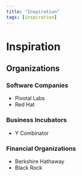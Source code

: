 ```yaml
---
title: "Inspiration"
tags: [inspiration]
---
```


# Inspiration

## Organizations
### Software Companies
- Pivotal Labs
- Red Hat
### Business Incubators
- Y Combinator
### Financial Organizations
- Berkshire Hathaway
- Black Rock